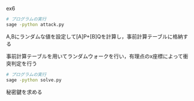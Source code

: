 ex6

```sh
# プログラムの実行
sage -python attack.py
```

A,Bにランダムな値を設定して[A]P+[B]Qを計算し，事前計算テーブルに格納する

事前計算テーブルを用いてランダムウォークを行い，有理点のx座標によって衝突判定を行う

```sh
# プログラムの実行
sage -python solve.py
```

秘密鍵を求める
